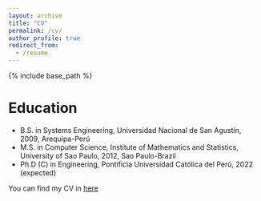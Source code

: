 ```yaml
---
layout: archive
title: "CV"
permalink: /cv/
author_profile: true
redirect_from:
  - /resume
---
```


{% include base_path %}


Education
======
* B.S. in Systems Engineering, Universidad Nacional de San Agustín, 2009, Arequipa-Perú
* M.S. in Computer Science, Institute of Mathematics and Statistics, University of Sao Paulo, 2012, Sao Paulo-Brazil
* Ph.D (C) in Engineering, Pontificia Universidad Católica del Perú, 2022 (expected)

You can find my CV in [here](/files/RMedina_cv.pdf)


<!--- 
Publications
======
  <ul>{% for post in site.publications %}
    {% include archive-single-cv.html %}
  {% endfor %}</ul>
  
Talks
======
  <ul>{% for post in site.talks %}
    {% include archive-single-talk-cv.html %}
  {% endfor %}</ul>
  
Teaching
======
  <ul>{% for post in site.teaching %}
    {% include archive-single-cv.html %}
  {% endfor %}</ul>
  
Service and leadership
======
* Currently signed in to 43 different slack teams --->
